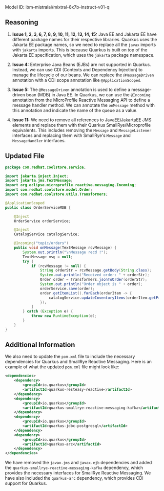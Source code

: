 Model ID: ibm-mistralai/mixtral-8x7b-instruct-v01-q

## Reasoning

1. **Issue 1, 2, 3, 6, 7, 8, 9, 10, 11, 12, 13, 14, 15:** Java EE and Jakarta EE have different package names for their respective libraries. Quarkus uses the Jakarta EE package names, so we need to replace all the `javax` imports with `jakarta` imports. This is because Quarkus is built on top of the Jakarta EE specification, which uses the `jakarta` package namespace.

2. **Issue 4:** Enterprise Java Beans (EJBs) are not supported in Quarkus. Instead, we can use CDI (Contexts and Dependency Injection) to manage the lifecycle of our beans. We can replace the `@MessageDriven` annotation with a CDI scope annotation like `@ApplicationScoped`.

3. **Issue 5:** The `@MessageDriven` annotation is used to define a message-driven bean (MDB) in Java EE. In Quarkus, we can use the `@Incoming` annotation from the MicroProfile Reactive Messaging API to define a message handler method. We can annotate the `onMessage` method with this annotation and indicate the name of the queue as a value.

4. **Issue 11:** We need to remove all references to JavaEE/JakartaEE JMS elements and replace them with their Quarkus SmallRye/Microprofile equivalents. This includes removing the `Message` and `MessageListener` interfaces and replacing them with SmallRye's `Message` and `MessageHandler` interfaces.

## Updated File

```java
package com.redhat.coolstore.service;

import jakarta.inject.Inject;
import jakarta.jms.TextMessage;
import org.eclipse.microprofile.reactive.messaging.Incoming;
import com.redhat.coolstore.model.Order;
import com.redhat.coolstore.utils.Transformers;

@ApplicationScoped
public class OrderServiceMDB {

    @Inject
    OrderService orderService;

    @Inject
    CatalogService catalogService;

    @Incoming("topic/orders")
    public void onMessage(TextMessage rcvMessage) {
        System.out.println("\nMessage recd !");
        TextMessage msg = null;
        try {
            if (rcvMessage != null) {
                String orderStr = rcvMessage.getBody(String.class);
                System.out.println("Received order: " + orderStr);
                Order order = Transformers.jsonToOrder(orderStr);
                System.out.println("Order object is " + order);
                orderService.save(order);
                order.getItemList().forEach(orderItem -> {
                    catalogService.updateInventoryItems(orderItem.getProductId(), orderItem.getQuantity());
                });
            }
        } catch (Exception e) {
            throw new RuntimeException(e);
        }
    }
}
```

## Additional Information

We also need to update the `pom.xml` file to include the necessary dependencies for Quarkus and SmallRye Reactive Messaging. Here is an example of what the updated `pom.xml` file might look like:

```xml
<dependencies>
    <dependency>
        <groupId>io.quarkus</groupId>
        <artifactId>quarkus-resteasy-reactive</artifactId>
    </dependency>
    <dependency>
        <groupId>io.quarkus</groupId>
        <artifactId>quarkus-smallrye-reactive-messaging-kafka</artifactId>
    </dependency>
    <dependency>
        <groupId>io.quarkus</groupId>
        <artifactId>quarkus-jdbc-postgresql</artifactId>
    </dependency>
    <dependency>
        <groupId>io.quarkus</groupId>
        <artifactId>quarkus-arc</artifactId>
    </dependency>
</dependencies>
```

We have removed the `javax.jms` and `javax.ejb` dependencies and added the `quarkus-smallrye-reactive-messaging-kafka` dependency, which provides the necessary interfaces for SmallRye Reactive Messaging. We have also included the `quarkus-arc` dependency, which provides CDI support for Quarkus.